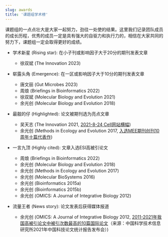 ```yaml
---
slug: awards
title: '课题组学术榜'
---
```



课题组的一点点壮大是大家一起努力，劲往一处使的结果。这里我们记录团队成员的成长历程，优秀的成员一定是具有强大的自驱力和执行力的，相信在大家共同的努力下，课题组一定会取得更好的成绩。

<!-- 
参考：https://ee.nju.edu.cn/awardH.htm

+ 学术之巅 (The Everest): 在CNS等正刊上发表论文
+ 天才少年 (Hotshot): 在大子刊上发表论文
+ 首开先河 (Pathfinder): 首次在课题组未曾突破的子刊上发表论文
+ 封面故事 (Cover story): 论文被期刊选为封面文章
+ 舌战群儒 (Battle star): 经过多于5名审稿人评审并最终获得接收
-->


+ 学术新星 (Rising star): 在小子刊或影响因子大于20分的期刊发表文章
    - 徐双斌 (The Innovation 2023)

+ 崭露头角 (Emergence): 在一区或影响因子大于10分的期刊发表文章
    - 唐文丽 (Gut Microbes 2023)
    - 周烺 (Briefings in Bioinformatics 2022)
    - 徐双斌 (Molecular Biology and Evolution 2021)
    - 余光创 (Molecular Biology and Evolution 2018)

+ 最靓的仔 (Highlighted): 论文被期刊选为亮点文章
    - 吴天志 (The Innovation 2021, [2021-8-24 Cell网站横幅](https://yulab-smu.top/images/cell+press-screenshot-2021-08-24.jpg))
    - 余光创 (Methods in Ecology and Evolution 2017, [入选MEE期刊创刊10周年十篇代表作](https://methodsblog.com/2020/11/19/ggtree-tree-visualization/))

+ 一言九顶 (Highly cited): 文章入选ESI高被引论文
    - 周烺 (Briefings in Bioinformatics 2022)
    - 余光创 (Molecular Biology and Evolution 2018)
    - 余光创 (Methods in Ecology and Evolution 2017)
    - 余光创 (Molecular BioSystems 2016)
    - 余光创 (Bioinformatics 2015a)
    - 余光创 (Bioinformatics 2015b)
    - 余光创 (OMICS: A Journal of Integrative Biology 2012)

+ 流量王者 (News story): 论文发表后获得媒体报道
    - 余光创 (OMICS: A Journal of Integrative Biology 2012, [2011-2021年我国高被引论文中被引次数最高的10篇国际论文](https://yulab-smu.top/images/knowledge-mining/2021-top10.png)（来源：中国科学技术信息研究所2021年中国科技论文统计报告发布会）)


